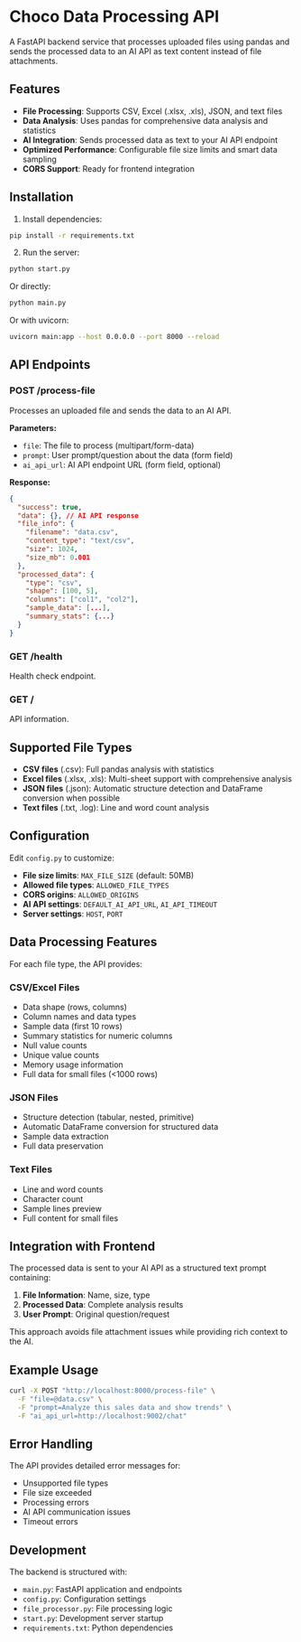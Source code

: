 # Choco Data Processing API

A FastAPI backend service that processes uploaded files using pandas and sends the processed data to an AI API as text content instead of file attachments.

## Features

- **File Processing**: Supports CSV, Excel (.xlsx, .xls), JSON, and text files
- **Data Analysis**: Uses pandas for comprehensive data analysis and statistics
- **AI Integration**: Sends processed data as text to your AI API endpoint
- **Optimized Performance**: Configurable file size limits and smart data sampling
- **CORS Support**: Ready for frontend integration

## Installation

1. Install dependencies:
```bash
pip install -r requirements.txt
```

2. Run the server:
```bash
python start.py
```

Or directly:
```bash
python main.py
```

Or with uvicorn:
```bash
uvicorn main:app --host 0.0.0.0 --port 8000 --reload
```

## API Endpoints

### POST /process-file

Processes an uploaded file and sends the data to an AI API.

**Parameters:**
- `file`: The file to process (multipart/form-data)
- `prompt`: User prompt/question about the data (form field)
- `ai_api_url`: AI API endpoint URL (form field, optional)

**Response:**
```json
{
  "success": true,
  "data": {}, // AI API response
  "file_info": {
    "filename": "data.csv",
    "content_type": "text/csv",
    "size": 1024,
    "size_mb": 0.001
  },
  "processed_data": {
    "type": "csv",
    "shape": [100, 5],
    "columns": ["col1", "col2"],
    "sample_data": [...],
    "summary_stats": {...}
  }
}
```

### GET /health

Health check endpoint.

### GET /

API information.

## Supported File Types

- **CSV files** (.csv): Full pandas analysis with statistics
- **Excel files** (.xlsx, .xls): Multi-sheet support with comprehensive analysis
- **JSON files** (.json): Automatic structure detection and DataFrame conversion when possible
- **Text files** (.txt, .log): Line and word count analysis

## Configuration

Edit `config.py` to customize:

- **File size limits**: `MAX_FILE_SIZE` (default: 50MB)
- **Allowed file types**: `ALLOWED_FILE_TYPES`
- **CORS origins**: `ALLOWED_ORIGINS`
- **AI API settings**: `DEFAULT_AI_API_URL`, `AI_API_TIMEOUT`
- **Server settings**: `HOST`, `PORT`

## Data Processing Features

For each file type, the API provides:

### CSV/Excel Files
- Data shape (rows, columns)
- Column names and data types
- Sample data (first 10 rows)
- Summary statistics for numeric columns
- Null value counts
- Unique value counts
- Memory usage information
- Full data for small files (<1000 rows)

### JSON Files
- Structure detection (tabular, nested, primitive)
- Automatic DataFrame conversion for structured data
- Sample data extraction
- Full data preservation

### Text Files
- Line and word counts
- Character count
- Sample lines preview
- Full content for small files

## Integration with Frontend

The processed data is sent to your AI API as a structured text prompt containing:

1. **File Information**: Name, size, type
2. **Processed Data**: Complete analysis results
3. **User Prompt**: Original question/request

This approach avoids file attachment issues while providing rich context to the AI.

## Example Usage

```bash
curl -X POST "http://localhost:8000/process-file" \
  -F "file=@data.csv" \
  -F "prompt=Analyze this sales data and show trends" \
  -F "ai_api_url=http://localhost:9002/chat"
```

## Error Handling

The API provides detailed error messages for:
- Unsupported file types
- File size exceeded
- Processing errors
- AI API communication issues
- Timeout errors

## Development

The backend is structured with:
- `main.py`: FastAPI application and endpoints
- `config.py`: Configuration settings
- `file_processor.py`: File processing logic
- `start.py`: Development server startup
- `requirements.txt`: Python dependencies